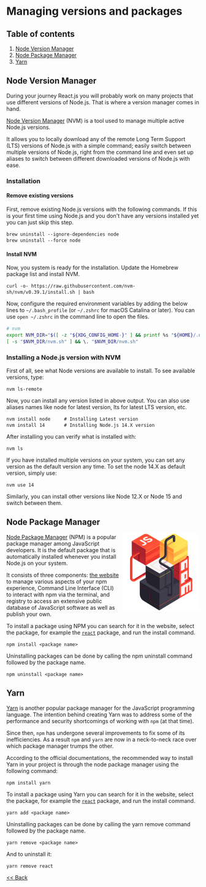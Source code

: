 # Managing versions and packages

## Table of contents
1. [Node Version Manager](#node-version-manager)
2. [Node Package Manager](#node-package-manager)
3. [Yarn](#yarn)

## Node Version Manager

During your journey React.js you will probably work on many projects that use different versions of Node.js. That is where a version manager comes in hand.

[Node Version Manager](https://github.com/nvm-sh/nvm) (NVM) is a tool used to manage multiple active Node.js versions.

It allows you to locally download any of the remote Long Term Support (LTS) versions of Node.js with a simple command; easily switch between multiple versions of Node.js, right from the command line and even set up aliases to switch between different downloaded versions of Node.js with ease.

### Installation

#### Remove existing versions
First, remove existing Node.js versions with the following commands. If this is your first time using Node.js and you don't have any versions installed yet you can just skip this step.

```
brew uninstall --ignore-dependencies node 
brew uninstall --force node 
```

#### Install NVM

Now, you system is ready for the installation. Update the Homebrew package list and install NVM.

```
curl -o- https://raw.githubusercontent.com/nvm-sh/nvm/v0.39.1/install.sh | bash
```

Now, configure the required environment variables by adding the below lines to `~/.bash_profile` (or `~/.zshrc` for macOS Catalina or later). You can use `open ~/.zshrc` in the command line to open the files.

```bash
# nvm
export NVM_DIR="$([ -z "${XDG_CONFIG_HOME-}" ] && printf %s "${HOME}/.nvm" || printf %s "${XDG_CONFIG_HOME}/nvm")"
[ -s "$NVM_DIR/nvm.sh" ] && \. "$NVM_DIR/nvm.sh" 
```

### Installing a Node.js version with NVM

First of all, see what Node versions are available to install. To see available versions, type:

```
nvm ls-remote
```

Now, you can install any version listed in above output. You can also use aliases names like node for latest version, lts for latest LTS version, etc.

```
nvm install node     # Installing Latest version 
nvm install 14       # Installing Node.js 14.X version 
```

After installing you can verify what is installed with:

```
nvm ls 
```

If you have installed multiple versions on your system, you can set any version as the default version any time. To set the node 14.X as default version, simply use:

```
nvm use 14
```

Similarly, you can install other versions like Node 12.X or Node 15 and switch between them.

## Node Package Manager

<img src="assets/npm.png" align="right" style="width: 200px; margin-left: 10px;"/>

[Node Package Manager](https://www.npmjs.com/) (NPM) is a popular package manager among JavaScript developers. It is the default package that is automatically installed whenever you install Node.js on your system.

It consists of three components: [the website](https://www.npmjs.com/) to manage various aspects of your npm experience, Command Line Interface (CLI) to interact with npm via the terminal, and registry to access an extensive public database of JavaScript software as well as publish your own. 

To install a package using NPM you can search for it in the website, select the package, for example the [`react`](https://www.npmjs.com/package/react) package, and run the install command.

```
npm install <package name>
```

Uninstalling packages can be done by calling the npm uninstall command followed by the package name.

```
npm uninstall <package name>
```

## Yarn

[Yarn](https://classic.yarnpkg.com/en/) is another popular package manager for the JavaScript programming language. The intention behind creating Yarn was to address some of the performance and security shortcomings of working with `npm` (at that time).

Since then, `npm` has undergone several improvements to fix some of its inefficiencies. As a result `npm` and `yarn` are now in a neck-to-neck race over which package manager trumps the other.

According to the official documentations, the recommended way to install Yarn in your project is through the node package manager using the following command:

```
npm install yarn
```

To install a package using Yarn you can search for it in the website, select the package, for example the [`react`](https://classic.yarnpkg.com/en/package/react) package, and run the install command.

```
yarn add <package name>
```

Uninstalling packages can be done by calling the yarn remove command followed by the package name.

```
yarn remove <package name>
```

And to uninstall it:
```
yarn remove react
```

[<< Back](/README.md)